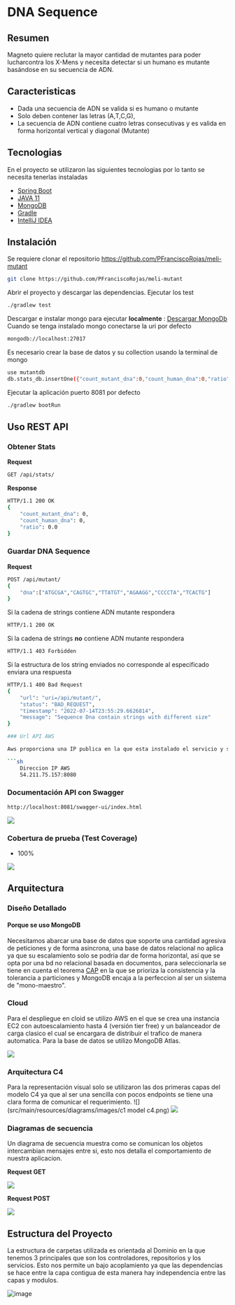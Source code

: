 # DNA Sequence

## Resumen
Magneto quiere reclutar la mayor cantidad de mutantes para poder lucharcontra los X-Mens y necesita detectar si un humano es mutante basándose en su secuencia de ADN.

## Caracteristicas

- Dada una secuencia de ADN se valida si es humano o mutante
- Solo deben contener las letras  (A,T,C,G),
- La secuencia de ADN contiene cuatro letras consecutivas y es valida en forma horizontal vertical y diagonal (Mutante)

## Tecnologias

En el proyecto se utilizaron las siguientes tecnologias por lo tanto se necesita tenerlas instaladas

- [Spring Boot](https://spring.io/projects/spring-boot)
- [JAVA 11](https://www.oracle.com/co/java/technologies/javase/jdk11-archive-downloads.html)
- [MongoDB](https://www.mongodb.com/)
- [Gradle](https://gradle.org/)
- [IntelliJ IDEA](https://www.jetbrains.com/es-es/idea/)


## Instalación
Se requiere clonar el repositorio https://github.com/PFranciscoRojas/meli-mutant
```sh
git clone https://github.com/PFranciscoRojas/meli-mutant
```
Abrir el proyecto y descargar las dependencias.
Ejecutar los test
```sh
./gradlew test
```
Descargar e instalar mongo para ejecutar **localmente** : [Descargar MongoDb](https://www.mongodb.com/try/download/community)
Cuando se tenga instalado mongo conectarse la uri por defecto
```sh
mongodb://localhost:27017
```
Es necesario crear la base de datos y su collection usando la terminal de mongo
```sh
use mutantdb
db.stats_db.insertOne({"count_mutant_dna":0,"count_human_dna":0,"ratio":0})
```
Ejecutar la aplicación puerto 8081 por defecto
```sh
./gradlew bootRun
```
## Uso REST API


### Obtener Stats

**Request**
```sh
GET /api/stats/
```

**Response**

```sh
HTTP/1.1 200 OK
{
    "count_mutant_dna": 0,
    "count_human_dna": 0,
    "ratio": 0.0
}
```

### Guardar DNA Sequence
**Request**

```sh
POST /api/mutant/
{
    "dna":["ATGCGA","CAGTGC","TTATGT","AGAAGG","CCCCTA","TCACTG"]
}
```
Si la cadena de strings contiene ADN mutante respondera
```sh
HTTP/1.1 200 OK
```

Si la cadena de strings **no** contiene ADN mutante respondera

```sh
HTTP/1.1 403 Forbidden
```

Si la estructura de los string enviados no corresponde al especificado enviara una respuesta

```sh
HTTP/1.1 400 Bad Request
{
    "url": "uri=/api/mutant/",
    "status": "BAD_REQUEST",
    "timestamp": "2022-07-14T23:55:29.6626814",
    "message": "Sequence Dna contain strings with different size"
}

### Url API AWS

Aws proporciona una IP publica en la que esta instalado el servicio y se conecta por el puerto 8080

```sh
    Direccion IP AWS
    54.211.75.157:8080
```

### Documentación API con Swagger

```sh
http://localhost:8081/swagger-ui/index.html
```
![](src/main/resources/diagrams/images/swagger1.png)

### Cobertura de prueba (Test Coverage)

- 100%

![](src/main/resources/diagrams/images/TestCoverage.png)


## Arquitectura
### Diseño Detallado
#### Porque se uso MongoDB

Necesitamos abarcar una base de datos que soporte una cantidad agresiva de peticiones y de forma asincrona, una base de datos relacional no aplica ya que su escalamiento solo se podria dar de forma horizontal, así que se opta por una bd no relacional basada en documentos, para seleccionarla se tiene en cuenta el teorema [CAP](https://es.wikipedia.org/wiki/Teorema_CAP) en la que se prioriza la consistencia y la tolerancia a particiones y MongoDB encaja a la perfeccion al ser un sistema de "mono-maestro".

### Cloud

Para el despliegue en cloid se utilizo AWS en el que se crea una instancia EC2 con autoescalamiento hasta 4 (versión tier free) y un balanceador de carga clasico el cual se encargara de distribuir el trafico de manera automatica. Para la base de datos se utilizo MongoDB Atlas.

![](src/main/resources/diagrams/images/cloud.png)

### Arquitectura C4

Para la representación visual solo se utilizaron las dos primeras capas del modelo C4 ya que al ser una sencilla con pocos endpoints se tiene una clara forma de comunicar el requerimiento.
![](src/main/resources/diagrams/images/c1 model c4.png)
![](src/main/resources/diagrams/images/c2ModelC4.png)

### Diagramas de secuencia

Un diagrama de secuencia muestra como se comunican los objetos intercambian mensajes entre si, esto nos detalla el comportamiento de nuestra aplicacion.

**Request GET**

![](src/main/resources/diagrams/images/SecuenciaGet.png)

**Request POST**

![](src/main/resources/diagrams/images/SecuenciaPost.png)

## Estructura del Proyecto

La estructura de carpetas utilizada es orientada al Dominio en la que tenemos 3 principales que son los controladores, repositorios y los servicios. Esto nos permite un bajo acoplamiento ya que las dependencias se hace entre la capa contigua de esta manera hay independencia entre las capas y modulos.

![image](https://user-images.githubusercontent.com/4333910/179241805-77399499-b1db-4916-8dbc-e451cbf8df48.png)



